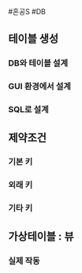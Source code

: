 #혼공S #DB 

## 테이블 생성
### DB와 테이블 설계
### GUI 환경에서 설계
### SQL로 설계

## 제약조건
### 기본 키
### 외래 키
### 기타 키

## 가상테이블 : 뷰
### 실제 작동

